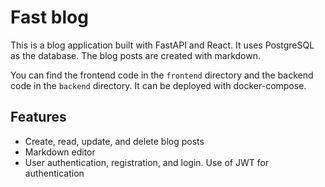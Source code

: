 # Fast blog

This is a blog application built with FastAPI and React. It uses PostgreSQL as the database.
The blog posts are created with markdown.

You can find the frontend code in the `frontend` directory and the backend code in the `backend` directory. It can be deployed with docker-compose.

## Features

- Create, read, update, and delete blog posts
- Markdown editor
- User authentication, registration, and login. Use of JWT for authentication